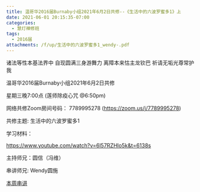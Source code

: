 ```yaml
---
title: 温哥华2016届Burnaby小组2021年6月2日共修--《生活中的六波罗蜜多1》上
date: 2021-06-01 20:15:35-07:00
categories:
  - 慧灯禅修班
tags:
  - 2016届
attachments: /f/up/生活中的六波罗蜜多1_wendy-.pdf
---
```

诸法等性本基法界中 自现圆满三身游舞力 离障本来怙主龙钦巴 祈请无垢光尊常护我

温哥华2016届Burnaby小组2021年6月2日共修 

星期三晚7:00点 (莲师除疫心咒 @6:50pm)

网络共修Zoom房间号码： 7789995278 (<https://zoom.us/j/7789995278>)

共修主题: 生活中的六波罗蜜多1

学习材料：

<https://www.youtube.com/watch?v=6l57RZHlo5k&t=6138s>



主持师兄：圆信（冯维）

串讲师兄: Wendy圆施

[本周串讲](https://s3.ca-central-1.wasabisys.com/hddata/f.huidengchanxiu.net/hdv/f/up/生活中的六波罗蜜多1_wendy-.pdf)
